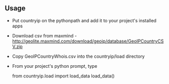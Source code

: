 ## Usage

* Put countryip on the pythonpath and add it to your project's installed apps
* Download csv from maxmind - http://geolite.maxmind.com/download/geoip/database/GeoIPCountryCSV.zip
* Copy GeoIPCountryWhois.csv into the countryip/load directory
* From your project's python prompt, type


    from countryip.load import load_data
    load\_data()




